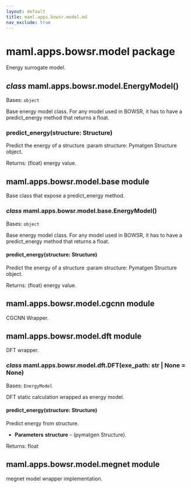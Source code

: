 ```yaml
---
layout: default
title: maml.apps.bowsr.model.md
nav_exclude: true
---
```


# maml.apps.bowsr.model package

Energy surrogate model.

## *class* maml.apps.bowsr.model.EnergyModel()

Bases: `object`

Base energy model class. For any model used in BOWSR, it has to have
a predict_energy method that returns a float.

### predict_energy(structure: Structure)

Predict the energy of a structure
:param structure: Pymatgen Structure object.

Returns: (float) energy value.

## maml.apps.bowsr.model.base module

Base class that expose a predict_energy method.

### *class* maml.apps.bowsr.model.base.EnergyModel()

Bases: `object`

Base energy model class. For any model used in BOWSR, it has to have
a predict_energy method that returns a float.

#### predict_energy(structure: Structure)

Predict the energy of a structure
:param structure: Pymatgen Structure object.

Returns: (float) energy value.

## maml.apps.bowsr.model.cgcnn module

CGCNN Wrapper.

## maml.apps.bowsr.model.dft module

DFT wrapper.

### *class* maml.apps.bowsr.model.dft.DFT(exe_path: str | None = None)

Bases: `EnergyModel`

DFT static calculation wrapped as energy model.

#### predict_energy(structure: Structure)

Predict energy from structure.

* **Parameters**
  **structure** – (pymatgen Structure).

Returns: float

## maml.apps.bowsr.model.megnet module

megnet model wrapper implementation.